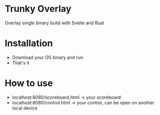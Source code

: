 # Trunky Overlay
Overlay single binary build with Svelte and Rust

# Installation
- Download your OS binary and run
- That's it

# How to use
- localhost:8080/scoreboard.html -> your scoreboard
- localhost:8080/control.html -> your control, can be open on another local device

